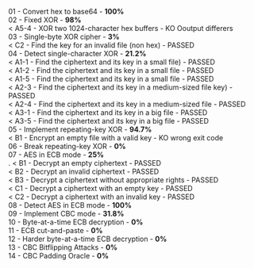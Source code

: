 01 - Convert hex to base64 - **100%** <br>
02 - Fixed XOR - **98%** <br>
< A5-4 - XOR two 1024-character hex buffers - KO Ooutput differers  <br>
03 - Single-byte XOR cipher - **3%** <br>
< C2 - Find the key for an invalid file (non hex) - PASSED <br>
04 - Detect single-character XOR - **21.2%** <br>
< A1-1 - Find the ciphertext and its key in a small file) - PASSED <br>
< A1-2 - Find the ciphertext and its key in a small file - PASSED <br>
< A1-5 - Find the ciphertext and its key in a small file - PASSED <br>
< A2-3 - Find the ciphertext and its key in a medium-sized file key) - PASSED <br>
< A2-4 - Find the ciphertext and its key in a medium-sized file - PASSED <br>
< A3-1 - Find the ciphertext and its key in a big file - PASSED <br>
< A3-5 - Find the ciphertext and its key in a big file - PASSED <br>
05 - Implement repeating-key XOR - **94.7%** <br>
< B1 - Encrypt an empty file with a valid key - KO wrong exit code <br>
06 - Break repeating-key XOR - **0%** <br>
07 - AES in ECB mode - **25%** <br>.
< B1 - Decrypt an empty ciphertext - PASSED <br>
< B2 - Decrypt an invalid ciphertext - PASSED <br>
< B3 - Decrypt a ciphertext without appropriate rights - PASSED <br>
< C1 - Decrypt a ciphertext with an empty key - PASSED <br>
< C2 - Decrypt a ciphertext with an invalid key - PASSED <br>
08 - Detect AES in ECB mode - **100%** <br>
09 - Implement CBC mode - **31.8%** <br>
10 - Byte-at-a-time ECB decryption - **0%** <br>
11 - ECB cut-and-paste - **0%** <br>
12 - Harder byte-at-a-time ECB decryption - **0%** <br>
13 - CBC Bitflipping Attacks - **0%** <br>
14 - CBC Padding Oracle - **0%** <br>
